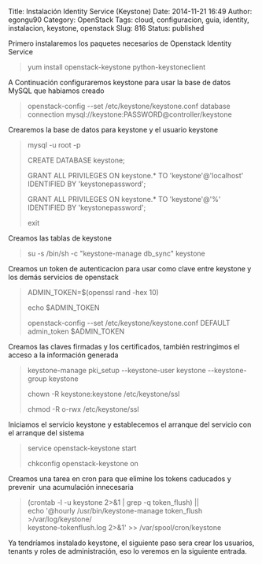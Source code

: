 Title: Instalación Identity Service (Keystone)
Date: 2014-11-21 16:49
Author: egongu90
Category: OpenStack
Tags: cloud, configuracion, guia, identity, instalacion, keystone, openstack
Slug: 816
Status: published

Primero instalaremos los paquetes necesarios de Openstack Identity
Service

> yum install openstack-keystone python-keystoneclient

A Continuación configuraremos keystone para usar la base de datos MySQL
que habiamos creado

> openstack-config --set /etc/keystone/keystone.conf database connection
> mysql://keystone:PASSWORD@controller/keystone

Crearemos la base de datos para keystone y el usuario keystone

> mysql -u root -p
>
> CREATE DATABASE keystone;
>
> GRANT ALL PRIVILEGES ON keystone.\* TO 'keystone'@'localhost'
> IDENTIFIED BY 'keystonepassword';
>
> GRANT ALL PRIVILEGES ON keystone.\* TO 'keystone'@'%' IDENTIFIED BY
> 'keystonepassword';
>
> exit

Creamos las tablas de keystone

> su -s /bin/sh -c "keystone-manage db\_sync" keystone

Creamos un token de autenticacion para usar como clave entre keystone y
los demás servicios de openstack

> ADMIN\_TOKEN=\$(openssl rand -hex 10)
>
> echo \$ADMIN\_TOKEN
>
> openstack-config --set /etc/keystone/keystone.conf DEFAULT
> admin\_token \$ADMIN\_TOKEN

Creamos las claves firmadas y los certificados, también restringimos el
acceso a la información generada

> keystone-manage pki\_setup --keystone-user keystone --keystone-group
> keystone
>
> chown -R keystone:keystone /etc/keystone/ssl
>
> chmod -R o-rwx /etc/keystone/ssl

Iniciamos el servicio keystone y establecemos el arranque del servicio
con el arranque del sistema

> service openstack-keystone start
>
> chkconfig openstack-keystone on

Creamos una tarea en cron para que elimine los tokens caducados y
prevenir  una acumulación innecesaria

> (crontab -l -u keystone 2\>&1 | grep -q token\_flush) ||  
>  echo '@hourly /usr/bin/keystone-manage token\_flush
> \>/var/log/keystone/  
>  keystone-tokenflush.log 2\>&1' \>\> /var/spool/cron/keystone

Ya tendríamos instalado keystone, el siguiente paso sera crear los
usuarios, tenants y roles de administración, eso lo veremos en la
siguiente entrada.

 
